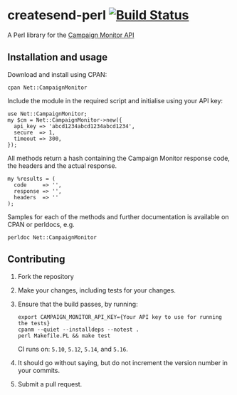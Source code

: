 # createsend-perl [![Build Status](https://secure.travis-ci.org/campaignmonitor/createsend-perl.png?branch=master)][travis]
A Perl library for the [Campaign Monitor API](http://www.campaignmonitor.com/api/)

[travis]: http://travis-ci.org/campaignmonitor/createsend-perl

## Installation and usage

Download and install using CPAN:

    cpan Net::CampaignMonitor

Include the module in the required script and initialise using your API key: 	

    use Net::CampaignMonitor;
    my $cm = Net::CampaignMonitor->new({
      api_key => 'abcd1234abcd1234abcd1234',
      secure  => 1,
      timeout => 300,
    });

All methods return a hash containing the Campaign Monitor response code, the headers and the actual response.

    my %results = (
      code     => '',
      response => '',
      headers  => ''
    );

Samples for each of the methods and further documentation is available on CPAN or perldocs, e.g.

    perldoc Net::CampaignMonitor

## Contributing
1. Fork the repository
2. Make your changes, including tests for your changes.
3. Ensure that the build passes, by running:

    ```
    export CAMPAIGN_MONITOR_API_KEY={Your API key to use for running the tests}
    cpanm --quiet --installdeps --notest .
    perl Makefile.PL && make test
    ```

    CI runs on: `5.10`, `5.12`, `5.14`, and `5.16`.

4. It should go without saying, but do not increment the version number in your commits.
5. Submit a pull request.